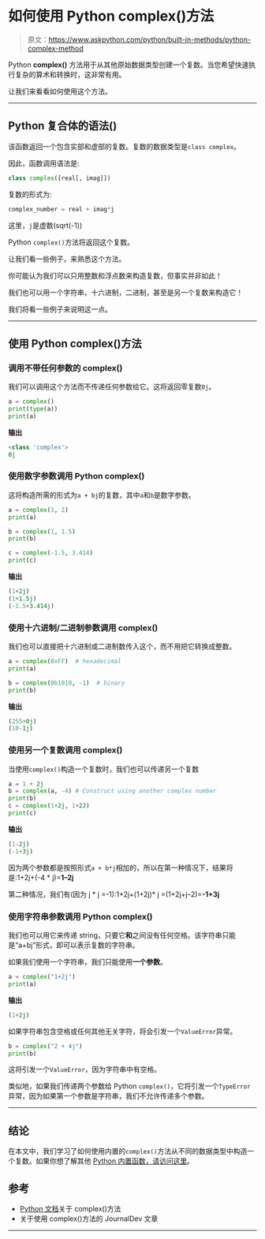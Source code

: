 # 如何使用 Python complex()方法

> 原文：<https://www.askpython.com/python/built-in-methods/python-complex-method>

Python **complex()** 方法用于从其他原始数据类型创建一个复数。当您希望快速执行复杂的算术和转换时，这非常有用。

让我们来看看如何使用这个方法。

* * *

## Python 复合体的语法()

该函数返回一个包含实部和虚部的复数。复数的数据类型是`class complex`。

因此，函数调用语法是:

```py
class complex([real[, imag]])

```

复数的形式为:

```py
complex_number = real + imag*j

```

这里，`j`是虚数(sqrt(-1))

Python `complex()`方法将返回这个复数。

让我们看一些例子，来熟悉这个方法。

你可能认为我们可以只用整数和浮点数来构造复数，但事实并非如此！

我们也可以用一个字符串，十六进制，二进制，甚至是另一个复数来构造它！

我们将看一些例子来说明这一点。

* * *

## 使用 Python complex()方法

### 调用不带任何参数的 complex()

我们可以调用这个方法而不传递任何参数给它。这将返回零复数`0j`。

```py
a = complex()
print(type(a))
print(a)

```

**输出**

```py
<class 'complex'>
0j

```

### 使用数字参数调用 Python complex()

这将构造所需的形式为`a + bj`的复数，其中`a`和`b`是数字参数。

```py
a = complex(1, 2)
print(a)

b = complex(1, 1.5)
print(b)

c = complex(-1.5, 3.414)
print(c)

```

**输出**

```py
(1+2j)
(1+1.5j)
(-1.5+3.414j)

```

### 使用十六进制/二进制参数调用 complex()

我们也可以直接把十六进制或二进制数传入这个，而不用把它转换成整数。

```py
a = complex(0xFF)  # hexadecimal
print(a)

b = complex(0b1010, -1)  # binary
print(b)

```

**输出**

```py
(255+0j)
(10-1j)

```

### 使用另一个复数调用 complex()

当使用`complex()`构造一个复数时，我们也可以传递另一个复数

```py
a = 1 + 2j
b = complex(a, -4) # Construct using another complex number
print(b)
c = complex(1+2j, 1+2J)
print(c)

```

**输出**

```py
(1-2j)
(-1+3j)

```

因为两个参数都是按照形式`a + b*j`相加的，所以在第一种情况下，结果将是:1+2j+(-4 * j)=**1–2j**

第二种情况，我们有(因为 j * j =-1):1+2j+(1+2j)* j =(1+2j+j–2)=**-1+3j**

### 使用字符串参数调用 Python complex()

我们也可以用它来传递 string，只要它**和**之间没有任何空格。该字符串只能是“a+bj”形式，即可以表示复数的字符串。

如果我们使用一个字符串，我们只能使用**一个参数**。

```py
a = complex("1+2j")
print(a)

```

**输出**

```py
(1+2j)

```

如果字符串包含空格或任何其他无关字符，将会引发一个`ValueError`异常。

```py
b = complex("2 + 4j")
print(b)

```

这将引发一个`ValueError`，因为字符串中有空格。

类似地，如果我们传递两个参数给 Python `complex()`，它将引发一个`TypeError`异常，因为如果第一个参数是字符串，我们不允许传递多个参数。

* * *

## 结论

在本文中，我们学习了如何使用内置的`complex()`方法从不同的数据类型中构造一个复数。如果你想了解其他 [Python 内置函数，请访问这里](https://www.askpython.com/python/built-in-methods)。

## 参考

*   [Python 文档](https://docs.python.org/3.8/library/functions.html#complex)关于 complex()方法
*   关于使用 complex()方法的 JournalDev 文章

* * *